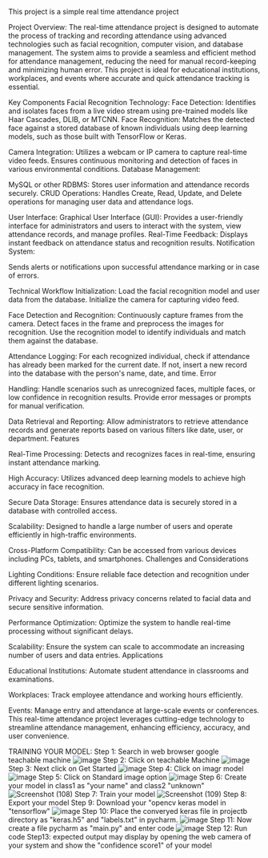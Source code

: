This project is a simple real time attendance project

Project Overview:
The real-time attendance project is designed to automate the process of tracking and recording attendance using advanced technologies such as facial recognition, computer vision, and database management. The system aims to provide a seamless and efficient method for attendance management, reducing the need for manual record-keeping and minimizing human error. This project is ideal for educational institutions, workplaces, and events where accurate and quick attendance tracking is essential.

Key Components Facial Recognition Technology:
Face Detection: Identifies and isolates faces from a live video stream using pre-trained models like Haar Cascades, DLIB, or MTCNN. Face Recognition: Matches the detected face against a stored database of known individuals using deep learning models, such as those built with TensorFlow or Keras.

Camera Integration:
Utilizes a webcam or IP camera to capture real-time video feeds. Ensures continuous monitoring and detection of faces in various environmental conditions. Database Management:

MySQL or other RDBMS: Stores user information and attendance records securely. CRUD Operations: Handles Create, Read, Update, and Delete operations for managing user data and attendance logs.

User Interface:
Graphical User Interface (GUI): Provides a user-friendly interface for administrators and users to interact with the system, view attendance records, and manage profiles. Real-Time Feedback: Displays instant feedback on attendance status and recognition results. Notification System:

Sends alerts or notifications upon successful attendance marking or in case of errors. 

Technical Workflow Initialization: Load the facial recognition model and user data from the database. Initialize the camera for capturing video feed.

Face Detection and Recognition: Continuously capture frames from the camera. Detect faces in the frame and preprocess the images for recognition. Use the recognition model to identify individuals and match them against the database. 

Attendance Logging: For each recognized individual, check if attendance has already been marked for the current date. If not, insert a new record into the database with the person's name, date, and time. Error 

Handling: Handle scenarios such as unrecognized faces, multiple faces, or low confidence in recognition results. Provide error messages or prompts for manual verification. 

Data Retrieval and Reporting: Allow administrators to retrieve attendance records and generate reports based on various filters like date, user, or department. Features

Real-Time Processing: Detects and recognizes faces in real-time, ensuring instant attendance marking.

High Accuracy: Utilizes advanced deep learning models to achieve high accuracy in face recognition.

Secure Data Storage: Ensures attendance data is securely stored in a database with controlled access.

Scalability: Designed to handle a large number of users and operate efficiently in high-traffic environments.

Cross-Platform Compatibility: Can be accessed from various devices including PCs, tablets, and smartphones. Challenges and Considerations

Lighting Conditions: Ensure reliable face detection and recognition under different lighting scenarios.

Privacy and Security: Address privacy concerns related to facial data and secure sensitive information.

Performance Optimization: Optimize the system to handle real-time processing without significant delays.

Scalability: Ensure the system can scale to accommodate an increasing number of users and data entries. Applications

Educational Institutions: Automate student attendance in classrooms and examinations.

Workplaces: Track employee attendance and working hours efficiently.

Events: Manage entry and attendance at large-scale events or conferences. This real-time attendance project leverages cutting-edge technology to streamline attendance management, enhancing efficiency, accuracy, and user convenience.

TRAINING YOUR MODEL:
Step 1: Search in web browser google teachable machine
![image](https://github.com/user-attachments/assets/6bb6b365-486c-4022-8b40-83c149f6b134)
Step 2: Click on teachable Machine
![image](https://github.com/user-attachments/assets/4d0ff6b6-de54-476f-903b-3fce5ded1c66)
Step 3: Next click on Get Started
![image](https://github.com/user-attachments/assets/39aca9f4-7d6d-4961-afdb-00f75aa01c93)
Step 4: Click on imagr model
![image](https://github.com/user-attachments/assets/22906c1e-2d1c-41cb-b836-511ef22b832c)
Step 5: Click on Standard image option 
![image](https://github.com/user-attachments/assets/811703bf-5d4c-4ae8-a6e8-061b9bd641c4)
Step 6: Create your model in class1 as "your name" and class2 "unknown"
![Screenshot (108)](https://github.com/user-attachments/assets/34e529a3-3660-49e5-8bda-ad32c5a0e824)
Step 7: Train your model
![Screenshot (109)](https://github.com/user-attachments/assets/3067d280-b292-40b7-888a-8452918b828c)
Step 8: Export your model
Step 9: Download your "opencv keras model in "tensorflow"
![image](https://github.com/user-attachments/assets/37cb267a-9bc2-4ff9-acdc-2930014f4f29)
Step 10: Place the converyed keras file in projectb directory as "keras.h5" and "labels.txt" in pycharm.
![image](https://github.com/user-attachments/assets/c185b079-8c62-446d-bc27-ddf2d88f3ad3)
Step 11: Now create a file pycharm as "main.py" and enter code
![image](https://github.com/user-attachments/assets/a81badfb-f1ed-4f18-ab54-f1279acf1f5b)
Step 12: Run code
Step13: expected output may display by opening the web camera of your system and show the "confidence score1" of your model



